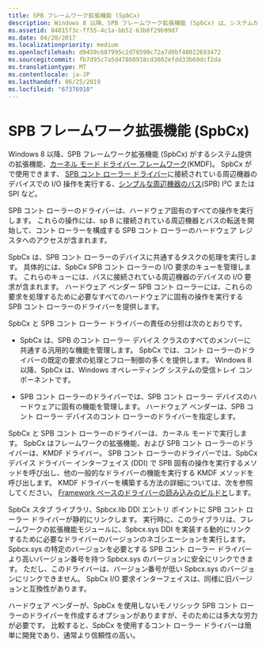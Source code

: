 ```yaml
---
title: SPB フレームワーク拡張機能 (SpbCx)
description: Windows 8 以降、SPB フレームワーク拡張機能 (SpbCx) は、システムが指定した拡張機能をカーネル モード ドライバー フレームワーク (KMDF) です。
ms.assetid: 84015f3c-ff55-4c1a-bb52-63b6f29b99d7
ms.date: 04/20/2017
ms.localizationpriority: medium
ms.openlocfilehash: d9459c687995c2d78598c72a7d0bf48022693472
ms.sourcegitcommit: fb7d95c7a5d47860918cd3602efdd33b69dcf2da
ms.translationtype: MT
ms.contentlocale: ja-JP
ms.lasthandoff: 06/25/2019
ms.locfileid: "67376910"
---
```

# <a name="spb-framework-extension-spbcx"></a>SPB フレームワーク拡張機能 (SpbCx)


Windows 8 以降、SPB フレームワーク拡張機能 (SpbCx) がするシステム提供の拡張機能、[カーネル モード ドライバー フレームワーク](https://docs.microsoft.com/windows-hardware/drivers/wdf/what-s-new-for-wdf-drivers)(KMDF)。 SpbCx がで使用できます、 [SPB コント ローラー ドライバー](https://docs.microsoft.com/previous-versions/hh698221(v=vs.85))に接続されている周辺機器のデバイスでの I/O 操作を実行する、[シンプルな周辺機器のバス](https://docs.microsoft.com/previous-versions/hh450903(v=vs.85))(SPB) I²C または SPI など。

SPB コント ローラーのドライバーは、ハードウェア固有のすべての操作を実行します。 これらの操作には、sp B に接続されている周辺機器とバスの転送を開始して、コント ローラーを構成する SPB コント ローラーのハードウェア レジスタへのアクセスが含まれます。

SpbCx は、SPB コント ローラーのデバイスに共通するタスクの処理を実行します。 具体的には、SpbCx SPB コント ローラーの I/O 要求のキューを管理します。 これらのキューには、バスに接続されている周辺機器のデバイスの I/O 要求が含まれます。 ハードウェア ベンダー SPB コント ローラーには、これらの要求を処理するために必要なすべてのハードウェアに固有の操作を実行する SPB コント ローラーのドライバーを提供します。

SpbCx と SPB コント ローラー ドライバーの責任の分担は次のとおりです。

-   SpbCx は、SPB のコント ローラー デバイス クラスのすべてのメンバーに共通する汎用的な機能を管理します。 SpbCx では、コント ローラーのドライバーの既定の要求の処理とフロー制御の多くを提供します。 Windows 8 以降、SpbCx は、Windows オペレーティング システムの受信トレイ コンポーネントです。

-   SPB コント ローラーのドライバーでは、SPB コント ローラー デバイスのハードウェアに固有の機能を管理します。 ハードウェア ベンダーは、SPB コント ローラー デバイスのコント ローラーのドライバーを指定します。

SpbCx と SPB コント ローラーのドライバーは、カーネル モードで実行します。 SpbCx はフレームワークの拡張機能、および SPB コント ローラーのドライバーは、KMDF ドライバー。 SPB コント ローラーのドライバーでは、SpbCx デバイス ドライバー インターフェイス (DDI) で SPB 固有の操作を実行するメソッドを呼び出し、他の一般的なドライバーの機能を実行する KMDF メソッドを呼び出します。 KMDF ドライバーを構築する方法の詳細については、次を参照してください。 [Framework ベースのドライバーの読み込みのビルドと](https://docs.microsoft.com/windows-hardware/drivers/wdf/building-and-loading-a-kmdf-driver)します。

SpbCx スタブ ライブラリ、Spbcx.lib DDI エントリ ポイントに SPB コント ローラー ドライバーが静的にリンクします。 実行時に、このライブラリは、フレームワークの拡張機能モジュールに、Spbcx.sys DDI を実装する動的にリンクするために必要なドライバーのバージョンのネゴシエーションを実行します。 Spbcx.sys の特定のバージョンを必要とする SPB コント ローラー ドライバーより高いバージョン番号を持つ Spbcx.sys のバージョンに安全にリンクできます。 ただし、このドライバーは、バージョン番号が低い Spbcx.sys のバージョンにリンクできません。 SpbCx I/O 要求インターフェイスは、同様に旧バージョンと互換性があります。

ハードウェア ベンダーが、SpbCx を使用しないモノリシック SPB コント ローラーのドライバーを作成するオプションがありますが、そのためには多大な労力が必要です。 比較すると、SpbCx を使用するコント ローラー ドライバーは簡単に開発であり、通常より信頼性の高い。

 

 




